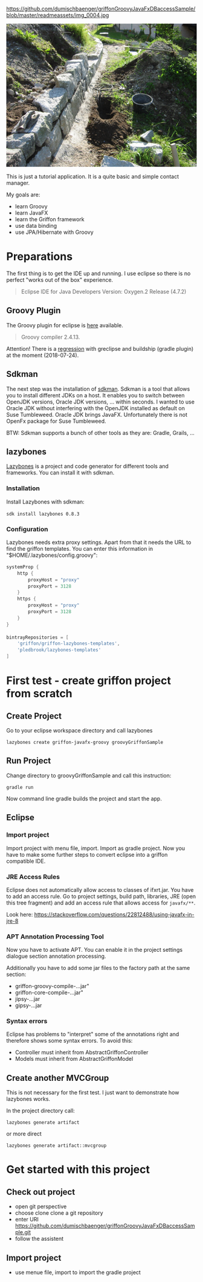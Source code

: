 https://github.com/dumischbaenger/griffonGroovyJavaFxDBaccessSample/blob/master/readmeassets/img_0004.jpg


![Image description](https://github.com/dumischbaenger/griffonGroovyJavaFxDBaccessSample/blob/master/readmeassets/img_0004.jpg)

This is just a tutorial application. It is a quite basic and simple contact manager.

My goals are:
* learn Groovy
* learn JavaFX 
* learn the Griffon framework
* use data binding
* use JPA/Hibernate with Groovy

# Preparations

The first thing is to get the IDE up and running. I use eclipse so there is no perfect "works out of the box" experience.

> Eclipse IDE for Java Developers
> Version: Oxygen.2 Release (4.7.2)

## Groovy Plugin

The Groovy plugin for eclipse is [here](https://github.com/groovy/groovy-eclipse/wiki) available. 

> Groovy compiler 2.4.13.

Attention! There is a [regression](https://github.com/groovy/groovy-eclipse/issues/370) with greclipse and buildship (gradle plugin) at the moment (2018-07-24).

## Sdkman

The next step was the installation of [sdkman](https://sdkman.io/). Sdkman is a tool that allows you to install different JDKs on a host. It enables you to switch between OpenJDK versions, Oracle JDK versions, ... within seconds. I wanted to use Oracle JDK without interfering with the OpenJDK installed as default on Suse Tumbleweed. Oracle JDK brings JavaFX. Unfortunately there is not OpenFx package for Suse Tumbleweed.

BTW: Sdkman supports a bunch of other tools as they are: Gradle, Grails, ...

## lazybones

[Lazybones](https://github.com/pledbrook/lazybones) is a project and code generator for different tools and frameworks. You can install it with sdkman.



### Installation

Install Lazybones with sdkman:

`sdk install lazybones 0.8.3`


### Configuration

Lazybones needs extra proxy settings. Apart from that it needs the URL to find the griffon templates. You can enter this information in  "$HOME/.lazybones/config.groovy":
```groovy
systemProp {
    http {
        proxyHost = "proxy"
        proxyPort = 3128
    }   
    https {
        proxyHost = "proxy"
        proxyPort = 3128
    }
}

bintrayRepositories = [ 
    'griffon/griffon-lazybones-templates',
    'pledbrook/lazybones-templates'
]
```

# First test - create griffon project from scratch


## Create Project

Go to your eclipse workspace directory and call lazybones


```
lazybones create griffon-javafx-groovy groovyGriffonSample
```

## Run Project

Change directory to groovyGriffonSample and call this instruction:

```
gradle run
```

Now command line gradle builds the project and start the app.

## Eclipse

### Import project

Import project with menu file, import. Import as gradle project. Now you have to make some further steps to convert eclipse into a griffon compatible IDE.

### JRE Access Rules

Eclipse does not automatically allow access to classes of ifxrt.jar. You have to add an access rule. Go to project settings, build path, libraries, JRE (open this tree fragment) and add an access rule that allows access for `javafx/**`.

Look here: https://stackoverflow.com/questions/22812488/using-javafx-in-jre-8



### APT Annotation Processing Tool

Now you have to activate APT. You can enable it in the project settings dialogue section annotation processing.

Additionally you have to add some jar files to the factory path at the same section:

* griffon-groovy-compile-...jar"
* griffon-core-compile-...jar"
* jipsy-...jar
* gipsy-...jar


### Syntax errors

Eclipse has problems to "interpret" some of the annotations right and therefore shows some syntax errors. To avoid this:

* Controller must inherit from AbstractGriffonController
* Models must inherit from AbstractGriffonModel


## Create another MVCGroup

This is not necessary for the first test. I just want to demonstrate how lazybones works.

In the project directory  call:

```
lazybones generate artifact
```

or more direct

```
lazybones generate artifact::mvcgroup
```

# Get started with this project

## Check out project

* open git perspective
* choose clone clone a git repository
* enter URI https://github.com/dumischbaenger/griffonGroovyJavaFxDBaccessSample.git
* follow the assistent

## Import project

* use menue file, import to import the gradle project

